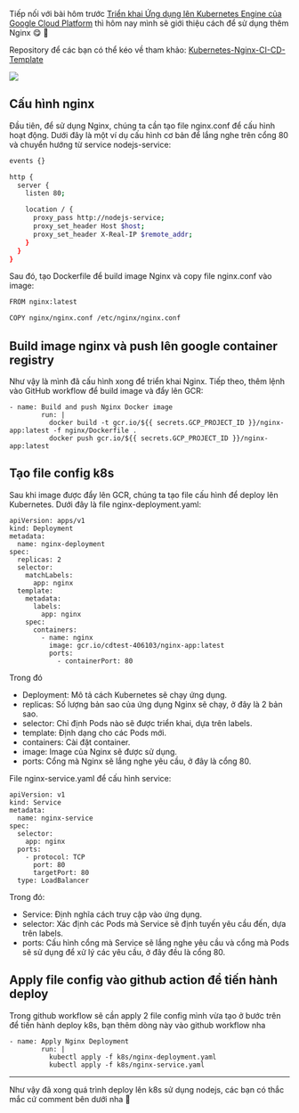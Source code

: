 Tiếp nối với bài hôm trước [Triển khai Ứng dụng lên Kubernetes Engine của Google Cloud Platform](https://viblo.asia/p/ci-cd-trien-khai-ung-dung-len-kubernetes-engine-cua-google-cloud-platform-obA46yrXVKv) thì hôm nay mình sẽ giới thiệu cách để sử dụng thêm Nginx  😋 🚀

Repository để các bạn có thể kéo về tham khảo: [Kubernetes-Nginx-CI-CD-Template](https://github.com/dongtranthien/Kubernetes-Nginx-CI-CD-Template)

![](https://images.viblo.asia/b5e2e192-54d1-4c2e-b32d-868bc72cb65f.png)

## Cấu hình nginx
Đầu tiên, để sử dụng Nginx, chúng ta cần tạo file nginx.conf để cấu hình hoạt động. Dưới đây là một ví dụ cấu hình cơ bản để lắng nghe trên cổng 80 và chuyển hướng từ service nodejs-service:

```bash
events {}

http {
  server {
    listen 80;

    location / {
      proxy_pass http://nodejs-service;
      proxy_set_header Host $host;
      proxy_set_header X-Real-IP $remote_addr;
    }
  }
}
```

Sau đó, tạo Dockerfile để build image Nginx và copy file nginx.conf vào image:
```bash
FROM nginx:latest

COPY nginx/nginx.conf /etc/nginx/nginx.conf
```

## Build image nginx và push lên google container registry
Như vậy là mình đã cấu hình xong để triển khai Nginx. Tiếp theo, thêm lệnh vào GitHub workflow để build image và đẩy lên GCR:
```base
- name: Build and push Nginx Docker image
        run: |
          docker build -t gcr.io/${{ secrets.GCP_PROJECT_ID }}/nginx-app:latest -f nginx/Dockerfile .
          docker push gcr.io/${{ secrets.GCP_PROJECT_ID }}/nginx-app:latest
```

## Tạo file config k8s
Sau khi image được đẩy lên GCR, chúng ta tạo file cấu hình để deploy lên Kubernetes. 
Dưới đây là file nginx-deployment.yaml:
```
apiVersion: apps/v1
kind: Deployment
metadata:
  name: nginx-deployment
spec:
  replicas: 2
  selector:
    matchLabels:
      app: nginx
  template:
    metadata:
      labels:
        app: nginx
    spec:
      containers:
        - name: nginx
          image: gcr.io/cdtest-406103/nginx-app:latest
          ports:
            - containerPort: 80
```
Trong đó
* Deployment: Mô tả cách Kubernetes sẽ chạy ứng dụng.
* replicas: Số lượng bản sao của ứng dụng Nginx sẽ chạy, ở đây là 2 bản sao.
* selector: Chỉ định Pods nào sẽ được triển khai, dựa trên labels.
* template: Định dạng cho các Pods mới.
* containers: Cài đặt container.
* image: Image của Nginx sẽ được sử dụng.
* ports: Cổng mà Nginx sẽ lắng nghe yêu cầu, ở đây là cổng 80.

File nginx-service.yaml để cấu hình service:
```
apiVersion: v1
kind: Service
metadata:
  name: nginx-service
spec:
  selector:
    app: nginx
  ports:
    - protocol: TCP
      port: 80
      targetPort: 80
  type: LoadBalancer
```
Trong đó:
* Service: Định nghĩa cách truy cập vào ứng dụng.
* selector: Xác định các Pods mà Service sẽ định tuyến yêu cầu đến, dựa trên labels.
* ports: Cấu hình cổng mà Service sẽ lắng nghe yêu cầu và cổng mà Pods sẽ sử dụng để xử lý các yêu cầu, ở đây đều là cổng 80.

## Apply file config vào github action để tiến hành deploy
Trong github workflow sẽ cần apply 2 file config mình vừa tạo ở bước trên để tiến hành deploy k8s, bạn thêm dòng này vào github workflow nha
```
- name: Apply Nginx Deployment
        run: |
          kubectl apply -f k8s/nginx-deployment.yaml
          kubectl apply -f k8s/nginx-service.yaml
```



-----


Như vậy đã xong quá trình deploy lên k8s sử dụng nodejs, các bạn có thắc mắc cứ comment bên dưới nha 🥰